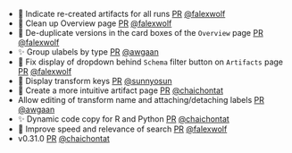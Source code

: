 - 🚸 Indicate re-created artifacts for all runs [PR](https://github.com/laminlabs/laminhub-public/pull/40) [@falexwolf](https://github.com/falexwolf)
- 💄 Clean up Overview page [PR](https://github.com/laminlabs/laminhub-public/pull/39) [@falexwolf](https://github.com/falexwolf)
- 🚸 De-duplicate versions in the card boxes of the `Overview` page [PR](https://github.com/laminlabs/laminhub-public/pull/38) [@falexwolf](https://github.com/falexwolf)
- ✨ Group ulabels by type [PR](https://github.com/laminlabs/laminhub-public/pull/37) [@awgaan](https://github.com/awgaan)
- 🐛 Fix display of dropdown behind `Schema` filter button on `Artifacts` page [PR](https://github.com/laminlabs/laminhub-public/pull/36) [@falexwolf](https://github.com/falexwolf)
- 💄 Display transform keys [PR](https://github.com/laminlabs/laminhub-public/pull/34) [@sunnyosun](https://github.com/sunnyosun)
- 💄 Create a more intuitive artifact page [PR](https://github.com/laminlabs/laminhub-public/pull/31) [@chaichontat](https://github.com/chaichontat)
- Allow editing of transform name and attaching/detaching labels [PR](https://github.com/laminlabs/laminhub-public/pull/30) [@awgaan](https://github.com/awgaan)
- ✨ Dynamic code copy for R and Python [PR](https://github.com/laminlabs/laminhub-public/pull/27) [@chaichontat](https://github.com/chaichontat)
- 🚸 Improve speed and relevance of search [PR](https://github.com/laminlabs/laminhub-public/pull/26) [@falexwolf](https://github.com/falexwolf)
- v0.31.0 [PR](https://github.com/laminlabs/laminhub-public/pull/25) [@chaichontat](https://github.com/chaichontat)
